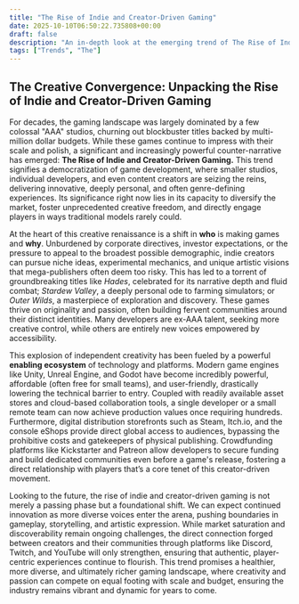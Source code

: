 ```yaml
---
title: "The Rise of Indie and Creator-Driven Gaming"
date: 2025-10-10T06:50:22.735808+00:00
draft: false
description: "An in-depth look at the emerging trend of The Rise of Indie and Creator-Driven Gaming and what it means for the future."
tags: ["Trends", "The"]
---
```


## The Creative Convergence: Unpacking the Rise of Indie and Creator-Driven Gaming

For decades, the gaming landscape was largely dominated by a few colossal "AAA" studios, churning out blockbuster titles backed by multi-million dollar budgets. While these games continue to impress with their scale and polish, a significant and increasingly powerful counter-narrative has emerged: **The Rise of Indie and Creator-Driven Gaming.** This trend signifies a democratization of game development, where smaller studios, individual developers, and even content creators are seizing the reins, delivering innovative, deeply personal, and often genre-defining experiences. Its significance right now lies in its capacity to diversify the market, foster unprecedented creative freedom, and directly engage players in ways traditional models rarely could.

At the heart of this creative renaissance is a shift in **who** is making games and **why**. Unburdened by corporate directives, investor expectations, or the pressure to appeal to the broadest possible demographic, indie creators can pursue niche ideas, experimental mechanics, and unique artistic visions that mega-publishers often deem too risky. This has led to a torrent of groundbreaking titles like *Hades*, celebrated for its narrative depth and fluid combat; *Stardew Valley*, a deeply personal ode to farming simulators; or *Outer Wilds*, a masterpiece of exploration and discovery. These games thrive on originality and passion, often building fervent communities around their distinct identities. Many developers are ex-AAA talent, seeking more creative control, while others are entirely new voices empowered by accessibility.

This explosion of independent creativity has been fueled by a powerful **enabling ecosystem** of technology and platforms. Modern game engines like Unity, Unreal Engine, and Godot have become incredibly powerful, affordable (often free for small teams), and user-friendly, drastically lowering the technical barrier to entry. Coupled with readily available asset stores and cloud-based collaboration tools, a single developer or a small remote team can now achieve production values once requiring hundreds. Furthermore, digital distribution storefronts such as Steam, Itch.io, and the console eShops provide direct global access to audiences, bypassing the prohibitive costs and gatekeepers of physical publishing. Crowdfunding platforms like Kickstarter and Patreon allow developers to secure funding and build dedicated communities even before a game's release, fostering a direct relationship with players that’s a core tenet of this creator-driven movement.

Looking to the future, the rise of indie and creator-driven gaming is not merely a passing phase but a foundational shift. We can expect continued innovation as more diverse voices enter the arena, pushing boundaries in gameplay, storytelling, and artistic expression. While market saturation and discoverability remain ongoing challenges, the direct connection forged between creators and their communities through platforms like Discord, Twitch, and YouTube will only strengthen, ensuring that authentic, player-centric experiences continue to flourish. This trend promises a healthier, more diverse, and ultimately richer gaming landscape, where creativity and passion can compete on equal footing with scale and budget, ensuring the industry remains vibrant and dynamic for years to come.